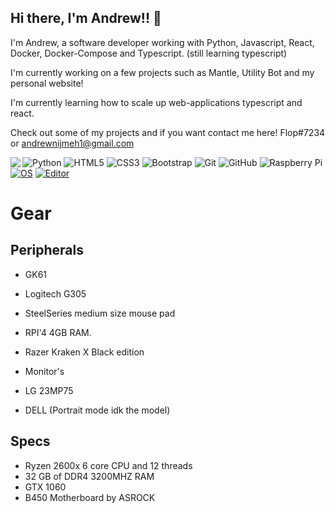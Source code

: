 ## Hi there, I'm Andrew!! 👋

I'm Andrew, a software developer working with Python, Javascript, React, Docker, Docker-Compose and  Typescript. (still learning typescript)

I'm currently working on a few projects such as Mantle, Utility Bot and my personal website!

I'm currently learning how to scale up web-applications typescript and react.

Check out some of my projects and if you want contact me here! Flop#7234 or andrewnijmeh1@gmail.com

<img align="left" src="https://github-readme-stats.vercel.app/api?username=andrewnijmeh&count_private=true&line_height=21&show_icons=true&hide_border=true"/>


  ![Python](https://img.shields.io/badge/-Python-black?style=flat-square&logo=Python)
  ![HTML5](https://img.shields.io/badge/-HTML5-E34F26?style=flat-square&logo=html5&logoColor=white)
  ![CSS3](https://img.shields.io/badge/-CSS3-1572B6?style=flat-square&logo=css3)
  ![Bootstrap](https://img.shields.io/badge/-Bootstrap-563D7C?style=flat-square&logo=bootstrap) 
  ![Git](https://img.shields.io/badge/-Git-black?style=flat-square&logo=git)
  ![GitHub](https://img.shields.io/badge/-GitHub-181717?style=flat-square&logo=github)
  ![Raspberry Pi](https://img.shields.io/badge/-Raspberry%20Pi-C51A4A?style=flat-square&logo=Raspberry-Pi)
  [![OS](https://img.shields.io/badge/OS-Linux-informational?style=flat-square&logo=linux&logoColor=white)](https://en.wikipedia.org/wiki/Linux)
  [![Editor](https://img.shields.io/badge/Editor-VSCode-blue?style=flat-square&logo=visual-studio-code&logoColor=white)](https://code.visualstudio.com/)


# Gear

## Peripherals
- GK61
- Logitech G305
- SteelSeries medium size mouse pad
- RPI'4 4GB RAM.
- Razer Kraken X Black edition

- Monitor's
- LG 23MP75
- DELL (Portrait mode idk the model)

## Specs
- Ryzen 2600x 6 core CPU and 12 threads
- 32 GB of DDR4 3200MHZ RAM
- GTX 1060
- B450 Motherboard by ASROCK




